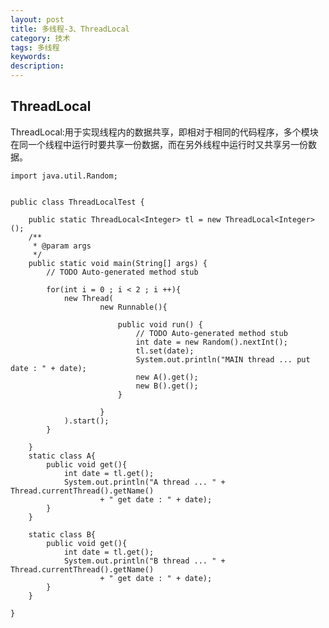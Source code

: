 ```yaml
---
layout: post
title: 多线程-3、ThreadLocal
category: 技术
tags: 多线程
keywords: 
description: 
---
```


## ThreadLocal ##

ThreadLocal:用于实现线程内的数据共享，即相对于相同的代码程序，多个模块在同一个线程中运行时要共享一份数据，而在另外线程中运行时又共享另一份数据。

	import java.util.Random;


	public class ThreadLocalTest {

		public static ThreadLocal<Integer> tl = new ThreadLocal<Integer>();
		/**
		 * @param args
		 */
		public static void main(String[] args) {
			// TODO Auto-generated method stub
			
			for(int i = 0 ; i < 2 ; i ++){
				new Thread(
						new Runnable(){
	
							public void run() {
								// TODO Auto-generated method stub
								int date = new Random().nextInt();
								tl.set(date);
								System.out.println("MAIN thread ... put date : " + date);
								new A().get();
								new B().get();
							}
							
						}
				).start();
			}
	
		}
		static class A{
			public void get(){
				int date = tl.get();
				System.out.println("A thread ... " + Thread.currentThread().getName() 
						+ " get date : " + date);
			}
		}
	
		static class B{
			public void get(){
				int date = tl.get();
				System.out.println("B thread ... " + Thread.currentThread().getName() 
						+ " get date : " + date);
			}
		}

	}